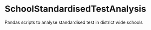 # SchoolStandardisedTestAnalysis
Pandas scripts to analyse standardised test in district wide schools
